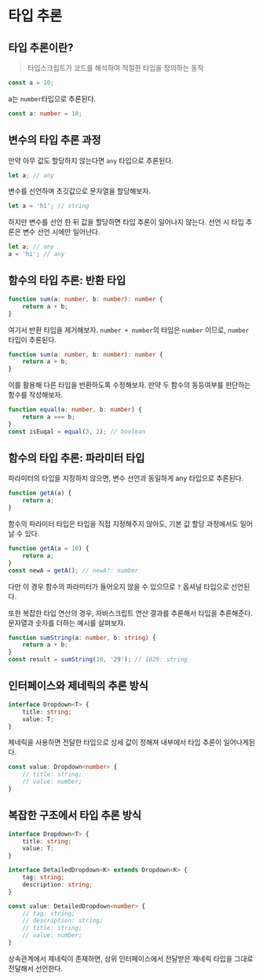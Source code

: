 # 타입 추론

## 타입 추론이란?
 
> 타입스크립트가 코드를 해석하여 적절한 타입을 정의하는 동작

```ts
const a = 10;
```

a는 `number`타입으로 추론된다.

```ts
const a: number = 10;
```

## 변수의 타입 추론 과정

만약 아무 값도 할당하지 않는다면 `any` 타입으로 추론된다.

```ts
let a; // any
```

변수를 선언하며 초깃값으로 문자열을 할당해보자.

```ts
let a = 'hi'; // string
```

하지만 변수를 선언 한 뒤 값을 할당하면 타입 추론이 일어나지 않는다. 선언 시 타입 추론은 변수 선언 시에만 일어난다.

```ts
let a; // any
a = 'hi'; // any
```

## 함수의 타입 추론: 반환 타입

```ts
function sum(a: number, b: number): number {
    return a + b;
}
```

여기서 반환 타입을 제거해보자. `number + number`의 타입은 `number` 이므로, `number` 타입이 추론된다.

```ts
function sum(a: number, b: number): number {
    return a + b;
}
```

이를 활용해 다른 타입을 반환하도록 수정해보자. 만약 두 함수의 동등여부를 판단하는 함수를 작성해보자.

```ts
function equal(a: number, b: number) {
    return a === b;
}
const isEuqal = equal(3, 2); // boolean
```

## 함수의 타입 추론: 파라미터 타입

파라미터의 타입을 지정하지 않으면, 변수 선언과 동일하게 any 타입으로 추론된다.

```ts
function getA(a) {
    return a;
}
```

함수의 파라미터 타입은 타입을 직접 지정해주지 않아도, 기본 값 할당 과정에서도 일어날 수 있다.

```ts
function getA(a = 10) {
    return a;
}
const newA = getA(); // newA?: number
```

다만 이 경우 함수의 파라미터가 들어오지 않을 수 있으므로 `?` 옵셔널 타입으로 선언된다.

또한 복잡한 타입 연산의 경우, 자바스크립트 연산 결과를 추론해서 타입을 추론해준다. 문자열과 숫자를 더하는 예시를 살펴보자.

```ts
function sumString(a: number, b: string) {
    return a + b;
}
const result = sumString(10, '29'); // 1029: string
```

## 인터페이스와 제네릭의 추론 방식

```ts
interface Dropdown<T> {
    title: string;
    value: T;
}
```

제네릭을 사용하면 전달한 타입으로 상세 값이 정해져 내부에서 타입 추론이 일어나게된다.

```ts
const value: Dropdown<number> {
    // title: string;
    // value: number;
}
```

## 복잡한 구조에서 타입 추론 방식

```ts
interface Dropdown<T> {
    title: string;
    value: T;
}

interface DetailedDropdown<K> extends Dropdown<K> {
    tag: string;
    description: string;
}
```

```ts
const value: DetailedDropdown<number> {
    // tag: string;
    // description: string;
    // title: string;
    // value: number;
}
```

상속관계에서 제네릭이 존재하면, 상위 인터페이스에서 전달받은 제네릭 타입을 그대로 전달해서 선언한다.


